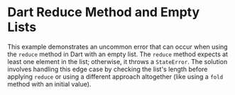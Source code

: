 # Dart Reduce Method and Empty Lists

This example demonstrates an uncommon error that can occur when using the `reduce` method in Dart with an empty list. The `reduce` method expects at least one element in the list; otherwise, it throws a `StateError`. The solution involves handling this edge case by checking the list's length before applying `reduce` or using a different approach altogether (like using a `fold` method with an initial value).